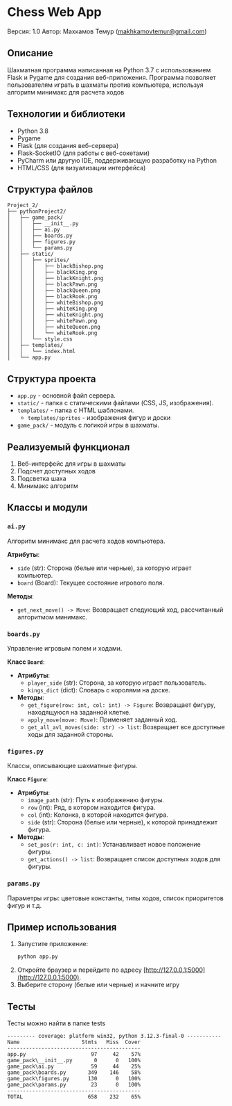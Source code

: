 # Chess Web App
Версия: 1.0
Автор: Махкамов Темур (makhkamovtemur@gmail.com)

## Описание
Шахматная программа написанная на Python 3.7 с использованием Flask и Pygame для создания веб-приложения. Программа позволяет пользователям играть в шахматы против компьютера, используя алгоритм минимакс для расчета ходов

## Технологии и библиотеки
* Python 3.8
* Pygame
* Flask (для создания веб-сервера)
* Flask-SocketIO (для работы с веб-сокетами)
* PyCharm или другую IDE, поддерживающую разработку на Python
* HTML/CSS (для визуализации интерфейса)

## Структура файлов
	Project_2/
	├── pythonProject2/
	│   ├── game_pack/
	│   │   ├── __init__.py
	│   │   ├── ai.py
	│   │   ├── boards.py
	│   │   ├── figures.py
	│   │   └── params.py
	│   ├── static/
	│   │   ├── sprites/
	│   │   │   ├── blackBishop.png
	│   │   │   ├── blackKing.png
	│   │   │   ├── blackKnight.png
	│   │   │   ├── blackPawn.png
	│   │   │   ├── blackQueen.png
	│   │   │   ├── blackRook.png
	│   │   │   ├── whiteBishop.png
	│   │   │   ├── whiteKing.png
	│   │   │   ├── whiteKnight.png
	│   │   │   ├── whitePawn.png
	│   │   │   ├── whiteQueen.png
	│   │   │   └── whiteRook.png
	│   │   └── style.css
	│   ├── templates/
	│   │   └── index.html
	│   └── app.py

## Структура проекта
* `app.py` - основной файл сервера.
* `static/` - папка с статическими файлами (CSS, JS, изображения).
* `templates/` - папка с HTML шаблонами.
	* `templates/sprites` - изображения фигур и доски
* `game_pack/` - модуль с логикой игры в шахматы.

## Реализуемый функционал
1. Веб-интерфейс для игры в шахматы
2. Подсчет доступных ходов
3. Подсветка шаха
4. Минимакс алгоритм

## Классы и модули

### `ai.py`
Алгоритм минимакс для расчета ходов компьютера.

**Атрибуты**:
- `side` (str): Сторона (белые или черные), за которую играет компьютер.
- `board` (Board): Текущее состояние игрового поля.

**Методы**:
- `get_next_move() -> Move`: Возвращает следующий ход, рассчитанный алгоритмом минимакс.

### `boards.py`
Управление игровым полем и ходами.

**Класс `Board`**:
- **Атрибуты**:
  - `player_side` (str): Сторона, за которую играет пользователь.
  - `kings_dict` (dict): Словарь с королями на доске.
- **Методы**:
  - `get_figure(row: int, col: int) -> Figure`: Возвращает фигуру, находящуюся на заданной клетке.
  - `apply_move(move: Move)`: Применяет заданный ход.
  - `get_all_avl_moves(side: str) -> list`: Возвращает все доступные ходы для заданной стороны.

### `figures.py`
Классы, описывающие шахматные фигуры.

**Класс `Figure`**:
- **Атрибуты**:
  - `image_path` (str): Путь к изображению фигуры.
  - `row` (int): Ряд, в котором находится фигура.
  - `col` (int): Колонка, в которой находится фигура.
  - `side` (str): Сторона (белые или черные), к которой принадлежит фигура.
- **Методы**:
  - `set_pos(r: int, c: int)`: Устанавливает новое положение фигуры.
  - `get_actions() -> list`: Возвращает список доступных ходов для фигуры.

### `params.py`
Параметры игры: цветовые константы, типы ходов, список приоритетов фигур и т.д.

## Пример использования
1. Запустите приложение:
    ```sh
    python app.py
    ```
2. Откройте браузер и перейдите по адресу [http://127.0.0.1:5000](http://127.0.0.1:5000).
3. Выберите сторону (белые или черные) и начните игру

## Тесты
Тесты можно найти в папке tests

	--------- coverage: platform win32, python 3.12.3-final-0 -----------
	Name                    Stmts   Miss  Cover
	-------------------------------------------
	app.py                     97     42    57%
	game_pack\__init__.py       0      0   100%
	game_pack\ai.py            59     44    25%
	game_pack\boards.py       349    146    58%
	game_pack\figures.py      130      0   100%
	game_pack\params.py        23      0   100%
	-------------------------------------------
	TOTAL                     658    232    65%
